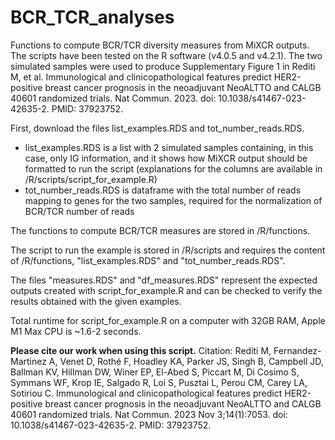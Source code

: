 # BCR_TCR_analyses
Functions to compute BCR/TCR diversity measures from MiXCR outputs. 
The scripts have been tested on the R software (v4.0.5 and v4.2.1).
The two simulated samples were used to produce Supplementary Figure 1 in Rediti M, et al. Immunological and clinicopathological features predict HER2-positive breast cancer prognosis in the neoadjuvant NeoALTTO and CALGB 40601 randomized trials. Nat Commun. 2023. doi: 10.1038/s41467-023-42635-2. PMID: 37923752.

First, download the files list_examples.RDS and tot_number_reads.RDS.
- list_examples.RDS is a list with 2 simulated samples containing, in this case, only IG information, and it shows how MiXCR output should be formatted to run the script (explanations for the columns are available in /R/scripts/script_for_example.R)
- tot_number_reads.RDS is dataframe with the total number of reads mapping to genes for the two samples, required for the normalization of BCR/TCR number of reads


The functions to compute BCR/TCR measures are stored in /R/functions.

The script to run the example is stored in /R/scripts and requires the content of /R/functions, "list_examples.RDS" and "tot_number_reads.RDS".

The files "measures.RDS" and "df_measures.RDS" represent the expected outputs created with script_for_example.R and can be checked to verify the results obtained with the given examples.


Total runtime for script_for_example.R on a computer with 32GB RAM, Apple M1 Max CPU is ~1.6-2 seconds.

**Please cite our work when using this script.**
Citation:
Rediti M, Fernandez-Martinez A, Venet D, Rothé F, Hoadley KA, Parker JS, Singh B, Campbell JD, Ballman KV, Hillman DW, Winer EP, El-Abed S, Piccart M, Di Cosimo S, Symmans WF, Krop IE, Salgado R, Loi S, Pusztai L, Perou CM, Carey LA, Sotiriou C. Immunological and clinicopathological features predict HER2-positive breast cancer prognosis in the neoadjuvant NeoALTTO and CALGB 40601 randomized trials. Nat Commun. 2023 Nov 3;14(1):7053. doi: 10.1038/s41467-023-42635-2. PMID: 37923752.
